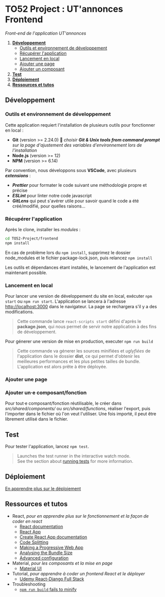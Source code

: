 # TO52 Project : UT'annonces Frontend
_Front-end de l'application UT'annonces_

1. [**Développement**](#développement)
    - [Outils et environnement de développement](#outils-et-environnement-de-développement)
    - [Récupérer l'application](#récupérer-lapplication)
    - [Lancement en local](#lancement-en-local)
    - [Ajouter une page](#ajouter-une-page)
    - [Ajouter un composant](#ajouter-une-composantfonction)
1. [**Test**](#test)
1. [**Déploiement**](#déploiement)
1. [**Ressources et tutos**](#ressources-et-tutos)

## Développement

### Outils et environnement de développement

Cette application requiert l'installation de plusieurs outils pour fonctionner en local :
* **Git** (version >= 2.24.0) :rotating_light: *choisir **Git & Unix tools from command prompt** sur la page d'ajustement des variables d'environnement lors de l'installation*
* **Node.js** (version >= 12)
* **NPM** (version >= 6.14)

Par convention, nous développons sous **VSCode**, avec plusieurs ***extensions*** :
- ***Prettier*** pour formater le code suivant une méthodologie propre et précise
- ***ESLint*** pour linter notre code javascript
- ***GitLens*** qui peut s'avérer utile pour savoir quand le code a été créé/modifié, pour quelles raisons...

### Récupérer l'application

Après le clone, installer les *modules* :
```bash
cd TO52-Project/frontend
npm install
```
En cas de problème lors du `npm install`, supprimez le dossier node_modules et le fichier package-lock.json, puis relancez `npm install`

Les outils et dépendances étant installés, le lancement de l'application est maintenant possible.


### Lancement en local

Pour lancer une version de développement du site en local, exécuter `npm start` ou `npm run start`. 
L'application se lancera à l'adresse [http://localhost:3000](http://localhost:3000) dans le navigateur. La page se rechargera s'il y a des modifications.
> Cette commande lance `react-scripts start` défini d'après le **package.json**, qui nous permet de servir notre application à des fins de développement.


Pour génerer une version de mise en production, executer `npm run build`
> Cette commande va génerer les sources minifiées et _uglyfiées_ de l'application dans le dossier **dist**, ce qui permet d'obtenir les meilleures performances et les plus petites tailles de bundle. L'application est alors prête à être déployée.

### Ajouter une page


### Ajouter un·e composant/fonction

Pour tout·e composant/fonction réutilisable, le créer dans _src/shared/components/_ ou _src/shared/functions_, réaliser l'export, puis l'importer dans le fichier où l'on veut l'utiliser. Une fois importé, il peut être librement utilisé dans le fichier.

## Test

Pour tester l'application, lancez `npm test`.
> Launches the test runner in the interactive watch mode.<br /> See the section about [running tests](https://facebook.github.io/create-react-app/docs/running-tests) for more information.

## Déploiement

[En apprendre plus sur le déploiement](https://facebook.github.io/create-react-app/docs/deployment)

## Ressources et tutos

- React, _pour en apprendre plus sur le fonctionnement et la façon de coder en react_
    - [React documentation](https://fr.reactjs.org/)
    - [React App](https://create-react-app.dev/)
    - [Create React App documentation](https://facebook.github.io/create-react-app/docs/getting-started)
    - [Code Splitting](https://facebook.github.io/create-react-app/docs/code-splitting)
    - [Making a Progressive Web App](https://facebook.github.io/create-react-app/docs/making-a-progressive-web-app)
    - [Analysing the Bundle Size](https://facebook.github.io/create-react-app/docs/analyzing-the-bundle-size)
    - [Advanced configuration](https://facebook.github.io/create-react-app/docs/advanced-configuration)
- Material, _pour les composants et la mise en page_
    - [Material UI](https://material-ui.com/)
- Tutorial, _pour apprendre à coder un frontend React et le déployer_
    - [Udemy React-Django Full Stack](https://www.udemy.com/course/react-django-full-stack/)
- Troubleshooting
    - [`npm run build` fails to minify](https://facebook.github.io/create-react-app/docs/troubleshooting#npm-run-build-fails-to-minify)
